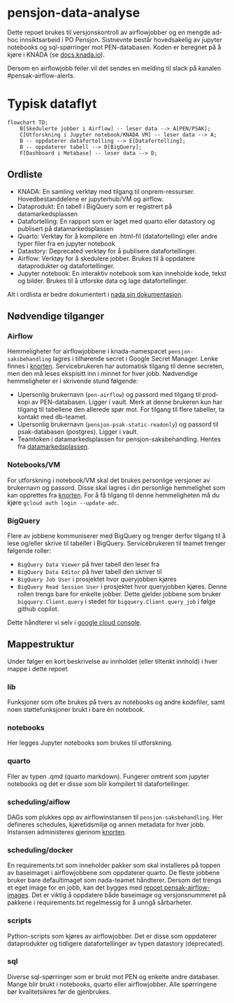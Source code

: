 # pensjon-data-analyse
Dette repoet brukes til versjonskontroll av airflowjobber og en mengde ad-hoc innsiktsarbeid i PO Pensjon. Sistnevnte består hovedsakelig av jupyter notebooks og sql-spørringer mot PEN-databasen. Koden er beregnet på å kjøre i KNADA (se [docs.knada.io](https://docs.knada.io)). 

Dersom en airflowjobb feiler vil det sendes en melding til slack på kanalen #pensak-airflow-alerts.

# Typisk dataflyt
```mermaid
flowchart TD;
    B[Skedulerte jobber i Airflow] -- leser data --> A[PEN/PSAK];
    C[Utforskning i Jupyter notebook/KNADA VM] -- leser data --> A;
    B -- oppdaterer datafortelling --> E[Datafortelling];
    B -- oppdaterer tabell --> D[BigQuery];
    F[Dashboard i Metabase] -- leser data --> D;
```

## Ordliste
- KNADA: En samling verktøy med tilgang til onprem-ressurser. Hovedbestanddelene er jupyterhub/VM og airflow.
- Dataprodukt: En tabell i BigQuery som er registrert på datamarkedsplassen
- Datafortelling: En rapport som er laget med quarto eller datastory og publisert på datamarkedsplassen
- Quarto: Verktøy for å kompilere en .html-fil (datafortelling) eller andre typer filer fra en jupyter notebook
- Datastory: Deprecated verktøy for å publisere datafortellinger. 
- Airflow: Verktøy for å skedulere jobber. Brukes til å oppdatere dataprodukter og datafortellinger. 
- Jupyter notebook: En interaktiv notebook som kan inneholde kode, tekst og bilder. Brukes til å utforske data og lage datafortellinger.

Alt i ordlista er bedre dokumentert i [nada sin dokumentasjon](https://docs.knada.io).

## Nødvendige tilganger
### Airflow
Hemmeligheter for airflowjobbene i knada-namespacet `pensjon-saksbehandling` lagres i tilhørende secret i Google Secret Manager. Lenke finnes i [knorten](https://knorten.knada.io). Servicebrukeren har automatisk tilgang til denne secreten, men den må leses ekspisitt inn i minnet for hver jobb. Nødvendige hemmeligheter er i skrivende stund følgende:
- Upersonlig brukernavn (`pen-airflow`) og passord med tilgang til prod-kopi av PEN-databasen. Ligger i vault. Merk at denne brukeren kun har tilgang til tabellene den allerede spør mot. For tilgang til flere tabeller, ta kontakt med db-teamet.
- Upersonlig brukernavn (`pensjon-psak-static-readonly`) og passord til psak-databasen (postgres). Ligger i vault.
- Teamtoken i datamarkedsplassen for pensjon-saksbehandling. Hentes fra [datamarkedsplassen](https://data.intern.nav.no/).

### Notebooks/VM
For utforskning i notebook/VM skal det brukes personlige versjoner av brukernavn og passord. Disse skal lagres i din personlige hemmelighet som kan opprettes fra [knorten](https://knorten.knada.io). For å få tilgang til denne hemmeligheten må du kjøre `gcloud auth login --update-adc`.

### BigQuery
Flere av jobbene kommuniserer med BigQuery og trenger derfor tilgang til å lese og/eller skrive til tabeller i BigQuery. Servicebrukeren til teamet trenger følgende roller:
- `BigQuery Data Viewer` på hver tabell den leser fra
- `BigQuery Data Editor` på hver tabell den skriver til
- `BigQuery Job User` i prosjektet hvor queryjobben kjøres
- `BigQuery Read Session User` i prosjektet hvor queryjobben kjøres. Denne rollen trengs bare for enkelte jobber. Dette gjelder jobbene som bruker `bigquery.Client.query` i stedet for `bigquery.Client.query_job` i følge github copilot.

Dette håndterer vi selv i [google cloud console](https://console.cloud.google.com).


## Mappestruktur
Under følger en kort beskrivelse av innholdet (eller tiltenkt innhold) i hver mappe i dette repoet.

### lib
Funksjoner som ofte brukes på tvers av notebooks og andre kodefiler, samt noen støttefunksjoner brukt i bare én notebook.

### notebooks
Her legges Jupyter notebooks som brukes til utforskning.

### quarto
Filer av typen .qmd (quarto markdown). Fungerer omtrent som jupyter notebooks og det er disse som blir kompilert til datafortellinger.

### scheduling/aiflow
DAGs som plukkes opp av airflowinstansen til `pensjon-saksbehandling`. Her defineres schedules, kjøretidsmiljø og annen metadata for hver jobb. Instansen administeres gjennom [knorten](https://knorten.knada.io).

### scheduling/docker
En requirements.txt som inneholder pakker som skal installeres på toppen av baseimaget i airflowjobbene som oppdaterer quarto. De fleste jobbene bruker bare defaultimaget som nada-teamet håndterer. Dersom det trengs et eget image for en jobb, kan det bygges med [repoet pensak-airflow-images](https://github.com/navikt/pensak-airflow-images). Det er viktig å oppdatere både baseimage og versjonsnummeret på pakkene i requirements.txt regelmessig for å unngå sårbarheter.

### scripts
Python-scripts som kjøres av airflowjobber. Det er disse som oppdaterer dataprodukter og tidligere datafortellinger av typen datastory (deprecated).

### sql
Diverse sql-spørringer som er brukt mot PEN og enkelte andre databaser. Mange blir brukt i notebooks, quarto eller airflowjobber. Alle spørringene bør kvalitetsikres før de gjenbrukes.
